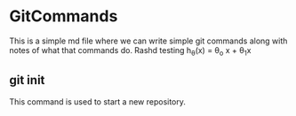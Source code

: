# GitCommands
This is a simple md file where we can write simple git commands along with notes of what that commands do.
Rashd testing h<sub>&theta;</sub>(x) = &theta;<sub>o</sub> x + &theta;<sub>1</sub>x
## git init
This command is used to start a new repository.

